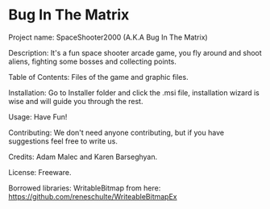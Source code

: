# Bug In The Matrix ####
Project name: SpaceShooter2000 (A.K.A Bug In The Matrix)


Description: It's a fun space shooter arcade game, you fly around and shoot aliens, fighting some bosses and collecting points. 


Table of Contents: Files of the game and graphic files.


Installation: Go to Installer folder and click the .msi file, installation wizard is wise and will guide you through the rest. 


Usage: Have Fun!


Contributing: We don't need anyone contributing, but if you have suggestions feel free to write us. 


Credits: Adam Malec and Karen Barseghyan. 


License: Freeware. 


Borrowed libraries: WritableBitmap from here: https://github.com/reneschulte/WriteableBitmapEx
